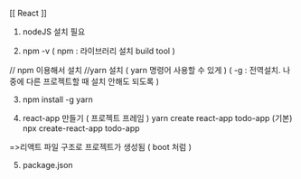[[ React ]]
1. nodeJS 설치 필요 

2. npm -v ( npm : 라이브러리 설치 build tool  ) 

// npm 이용해서 설치 
//yarn 설치 ( yarn 명령어 사용할 수 있게 )
( -g : 전역설치. 나중에 다른 프로젝트할 때 설치 안해도 되도록 ) 

3. npm install -g yarn

4. react-app 만들기 ( 프로젝트 프레임 ) 
yarn create react-app todo-app 
(기본)
npx create-react-app todo-app

=>리액트 파일 구조로 프로젝트가 생성됨 ( boot 처럼 ) 

5. package.json